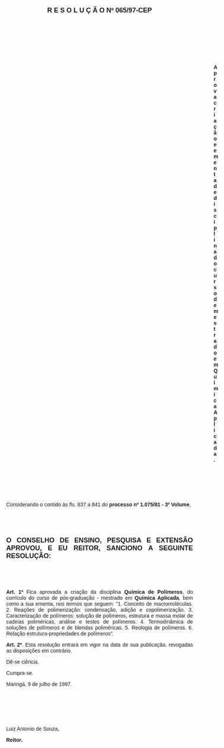 <BODY>

<B><FONT FACE="Arial" SIZE=4><P ALIGN="CENTER">R E S O L U &Ccedil; &Atilde; O  Nº  065/97-CEP</P>
</B></FONT><FONT FACE="Arial"><P ALIGN="JUSTIFY"></P>
<P ALIGN="JUSTIFY">&nbsp;</P>
<P ALIGN="JUSTIFY">&nbsp;</P>
<P ALIGN="JUSTIFY">&nbsp;</P>
<P ALIGN="JUSTIFY">&nbsp;</P><DIR>
<DIR>
<DIR>
<DIR>
<DIR>
<DIR>
<DIR>
<DIR>
<DIR>
<DIR>
<DIR>
<DIR>
<DIR>
<DIR>

<B><P ALIGN="JUSTIFY">Aprova cria&ccedil;&atilde;o e ementa de disciplina do curso de mestrado em Qu&iacute;mica Aplicada.</P>
</B><P ALIGN="JUSTIFY"></P>
<P ALIGN="JUSTIFY">&nbsp;</P>
<P ALIGN="JUSTIFY">&nbsp;</P>
<P ALIGN="JUSTIFY">&nbsp;</P></DIR>
</DIR>
</DIR>
</DIR>
</DIR>
</DIR>
</DIR>
</DIR>
</DIR>
</DIR>
</DIR>
</DIR>
</DIR>
</DIR>

<P ALIGN="JUSTIFY">&#9;&#9;Considerando o contido &agrave;s fls. 837 a 841 do <B>processo nº 1.075/81 - 3º Volume</B>,</P>
<P ALIGN="JUSTIFY"></P>
<P ALIGN="JUSTIFY">&nbsp;</P>
<P ALIGN="JUSTIFY">&nbsp;</P>
</FONT><B><FONT FACE="Arial" SIZE=4><P ALIGN="JUSTIFY">O CONSELHO DE ENSINO, PESQUISA E EXTENS&Atilde;O APROVOU, E EU REITOR, SANCIONO A SEGUINTE RESOLU&Ccedil;&Atilde;O:</P>
</B></FONT><FONT FACE="Arial"><P ALIGN="JUSTIFY"></P>
<P ALIGN="JUSTIFY">&nbsp;</P>
<P ALIGN="JUSTIFY">&nbsp;</P>
<B><P ALIGN="JUSTIFY">Art. 1º</B> Fica aprovada a cria&ccedil;&atilde;o da disciplina <B>Qu&iacute;mica de Pol&iacute;meros</B>, do curr&iacute;culo do curso de p&oacute;s-gradua&ccedil;&atilde;o - mestrado em <B>Qu&iacute;mica Aplicada</B>, bem como a sua ementa, nos termos que seguem: &quot;1. Conceito de macromol&eacute;culas. 2. Rea&ccedil;&otilde;es de polimeriza&ccedil;&atilde;o: condensa&ccedil;&atilde;o, adi&ccedil;&atilde;o e copolimeriza&ccedil;&atilde;o. 3. Caracteriza&ccedil;&atilde;o de pol&iacute;meros: solu&ccedil;&atilde;o de pol&iacute;meros, estrutura e massa molar de cadeias polim&eacute;ricas, an&aacute;lise e testes de pol&iacute;meros. 4. Termodin&acirc;mica de solu&ccedil;&otilde;es de pol&iacute;meros e de blendas polim&eacute;ricas. 5. Reologia de pol&iacute;meros. 6. Rela&ccedil;&atilde;o estrutura-propriedades de pol&iacute;meros&quot;.</P>
<B><P ALIGN="JUSTIFY">Art. 2º</B>. Esta resolu&ccedil;&atilde;o entrar&aacute; em vigor na data de sua publica&ccedil;&atilde;o, revogadas as disposi&ccedil;&otilde;es em contr&aacute;rio.</P>
<P ALIGN="JUSTIFY">D&ecirc;-se ci&ecirc;ncia.</P>
<P ALIGN="JUSTIFY">Cumpra-se.</P>
<P ALIGN="JUSTIFY"></P>
<P>Maring&aacute;, 9 de julho de 1997.</P>
<P ALIGN="JUSTIFY"></P>
<P ALIGN="JUSTIFY">&nbsp;</P>
<P ALIGN="JUSTIFY">&nbsp;</P>
<P ALIGN="JUSTIFY">&nbsp;</P>
<P ALIGN="JUSTIFY">Luiz Antonio de Souza,</P>
<B><P ALIGN="JUSTIFY">Reitor.</P></B></FONT></BODY>
